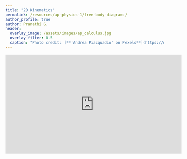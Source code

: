 ```yaml
---
title: "2D Kinematics"
permalink: /resources/ap-physics-1/free-body-diagrams/
author_profile: true
author: Pranathi G.
header:
  overlay_image: /assets/images/ap_calculus.jpg
  overlay_filter: 0.5
  caption: "Photo credit: [**'Andrea Piacquadio' on Pexels**](https://www.pexels.com/photo/woman-holding-books-3768126/)"
---
```

<iframe width="560"  height="315"  src="https://ncvps.yuja.com/V/Video?v=4130323&node=14111351&a=1488918790&preload=false" frameborder="0" webkitallowfullscreen mozallowfullscreen allowfullscreen loading="lazy"></iframe>